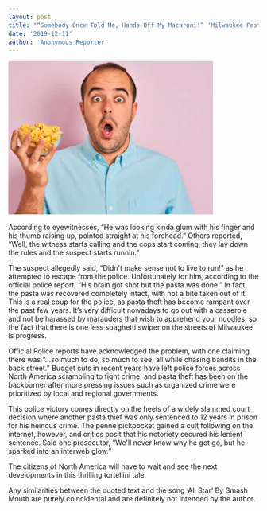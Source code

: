 ```yaml
---
layout: post
title: "“Somebody Once Told Me, Hands Off My Macaroni!” ‘Milwaukee Pasta Bandit Found Dead.’ \t"
date: '2019-12-11'
author: 'Anonymous Reporter'
---
```


![](/assets/macaroni.png)

According to eyewitnesses, “He was looking kinda glum with his finger and his thumb raising up, pointed straight at his forehead.” Others reported, “Well, the witness starts calling and the cops start coming, they lay down the rules and the suspect starts runnin.”

The suspect allegedly said, “Didn't make sense not to live to run!” as he attempted to escape from the police. Unfortunately for him, according to the official police report, “His brain got shot but the pasta was done.” In fact, the pasta was recovered completely intact, with not a bite taken out of it. This is a real coup for the police, as pasta theft has become rampant over the past few years. It’s very difficult nowadays to go out with a casserole and not be harassed by marauders that wish to apprehend your noodles, so the fact that there is one less spaghetti swiper on the streets of Milwaukee is progress.

Official Police reports have acknowledged the problem, with one claiming there was “...so much to do, so much to see, all while chasing bandits in the back street.” Budget cuts in recent years have left police forces across North America scrambling to fight crime, and pasta theft has been on the backburner after more pressing issues such as organized crime were prioritized by local and regional governments.  

This police victory comes directly on the heels of a widely slammed court decision where another pasta thief was only sentenced to 12 years in prison for his heinous crime. The penne pickpocket gained a cult following on the internet, however, and critics posit that his notoriety secured his lenient sentence. Said one prosecutor, “We'll never know why he got go, but he sparked into an interweb glow.” 

The citizens of North America will have to wait and see the next developments in this thrilling tortellini tale. 
	
Any similarities between the quoted text and the song ‘All Star’ By Smash Mouth are purely coincidental and are definitely not intended by the author.